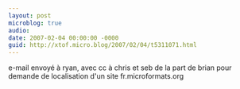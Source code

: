 ```yaml
---
layout: post
microblog: true
audio: 
date: 2007-02-04 00:00:00 -0000
guid: http://xtof.micro.blog/2007/02/04/t5311071.html
---
```

e-mail envoyé à ryan, avec cc à chris et seb de la part de brian pour demande de localisation d'un site fr.microformats.org
